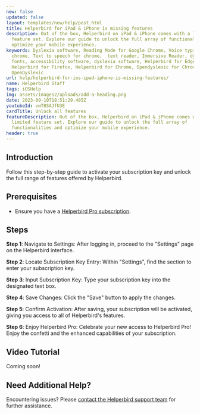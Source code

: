 ```yaml
---
new: false
updated: false
layout: templates/new/help/post.html
title: Helperbird for iPad & iPhone is missing features
description: Out of the box, Helperbird on iPad & iPhone comes with a limited
  feature set. Explore our guide to unlock the full array of functionalities and
  optimize your mobile experience.
keywords: Dyslexia software, Reading Mode for Google Chrome, Voice typing for
  chrome, Text to speech for chrome,  text reader, Immersive Reader, dyslexia
  fonts, accessibility software, dyslexia software, Helperbird for Edge,
  Helperbird for Firefox, Helperbird for Chrome, Opendyslexic for Chrome,
  OpenDyslexic
url: help/helperbird-for-ios-ipad-iphone-is-missing-features/
name: Helperbird Staff
tags: iOSHelp
img: assets/images2/uploads/add-a-heading.png
date: 2023-09-10T18:51:29.485Z
youtubeId: vwT8SAJfU3E
cardTitle: Unlock all features
featureDescription: Out of the box, Helperbird on iPad & iPhone comes with a
  limited feature set. Explore our guide to unlock the full array of
  functionalities and optimize your mobile experience.
header: true
---
```


## Introduction

Follow this step-by-step guide to activate your subscription key and unlock the full range of features offered by Helperbird.

## Prerequisites

- Ensure you have a [Helperbird Pro subscription](/help/how-to-login-to-helperbird// 'Helperbird login link').

## Steps

**Step 1**: Navigate to Settings: After logging in, proceed to the "Settings" page on the Helperbird interface.

**Step 2**: Locate Subscription Key Entry: Within "Settings", find the section to enter your subscription key.

**Step 3**: Input Subscription Key: Type your subscription key into the designated text box.

**Step 4**: Save Changes: Click the "Save" button to apply the changes.

**Step 5**: Confirm Activation: After saving, your subscription will be activated, giving you access to all of Helperbird's features.

**Step 6**: Enjoy Helperbird Pro: Celebrate your new access to Helperbird Pro! Enjoy the confetti and the enhanced capabilities of your subscription.

## Video Tutorial
Coming soon!

## Need Additional Help?
Encountering issues? Please [contact the Helperbird support team](/support) for further assistance.